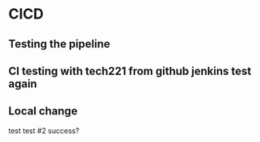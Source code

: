# CICD 

## Testing the pipeline

## CI testing with tech221 from github jenkins test again

## Local change

test test #2 success?
